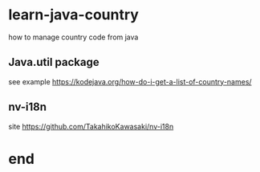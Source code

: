 # learn-java-country
how to manage country code from java 

## Java.util package

see example 
https://kodejava.org/how-do-i-get-a-list-of-country-names/	

## nv-i18n
 
 site https://github.com/TakahikoKawasaki/nv-i18n

# end

 